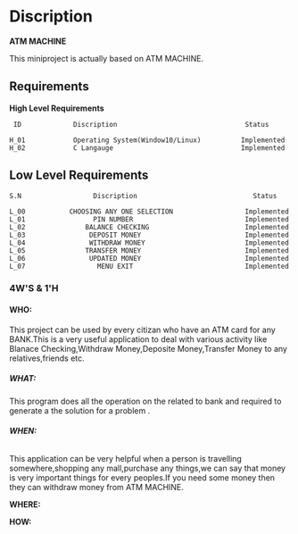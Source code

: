 <h1>Discription</h1>
    <b>ATM MACHINE</b>
    
  <l1>This miniproject is actually based on ATM MACHINE.</l1>
  
  <h2>Requirements</h2>
    <b>High Level Requirements</b>
    
     ID             Discription                                Status
  
    H_01            Operating System(Window10/Linux)          Implemented
    H_02            C Langauge                                Implemented
    
    
<h2>Low Level Requirements</h2>

    S.N                  Discription                             Status
    
    L_00           CHOOSING ANY ONE SELECTION                  Implemented
    L_01                 PIN NUMBER                            Implemented
    L_02               BALANCE CHECKING                        Implemented
    L_03                DEPOSIT MONEY                          Implemented
    L_04                WITHDRAW MONEY                         Implemented
    L_05               TRANSFER MONEY                          Implemented
    L_06                UPDATED MONEY                          Implemented
    L_07                  MENU EXIT                            Implemented      
    
 <h3>4W'S & 1'H</h3>
 
 <h4>WHO:</h4>
 
 This project can be used by every citizan who have an ATM card for any BANK.This is a very useful application to deal with various activity like Blanace Checking,Withdraw Money,Deposite Money,Transfer Money to any relatives,friends etc.  
 
 
 <h5>WHAT:</h5>
 
 This program does all the operation on the related to bank and  required to generate a the solution for a problem .
 
 
 <h6><b>WHEN:</b></h6>
 
 
 This application can be very helpful when a person is travelling somewhere,shopping any mall,purchase any things,we can say that money is very
 important things for every peoples.If you need some money then they can withdraw money from ATM MACHINE.
 
 <h7><b>WHERE:</b></h7>
 
 <h8><b>HOW:</b></h8>
 
 
 
 
 
 
